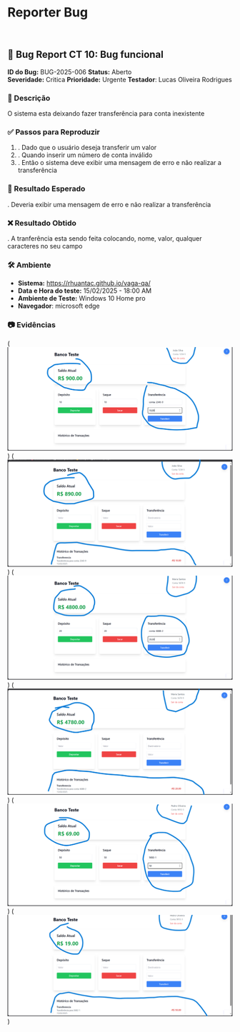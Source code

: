 # Reporter Bug
<br/>

## 🐞 Bug Report CT 10: Bug funcional

**ID do Bug:** BUG-2025-006
**Status:** Aberto  
**Severidade:** Critica
**Prioridade:** Urgente 
**Testador**: Lucas Oliveira Rodrigues

### 📌 Descrição

O sistema esta deixando fazer transferência para conta inexistente 
 

### ✅ Passos para Reproduzir
1. . Dado que o usuário deseja transferir um valor
2. . Quando inserir um número de conta inválido
3. . Então o sistema deve exibir uma mensagem de erro e não realizar a transferência

### 🔎 Resultado Esperado
. Deveria exibir uma mensagem de erro e não realizar a transferência

### ❌ Resultado Obtido
. A tranferência esta sendo feita colocando, nome, valor, qualquer caracteres no seu campo

### 🛠 Ambiente
- **Sistema:**  https://rhuantac.github.io/vaga-qa/ 
- **Data e Hora do teste:** 15/02/2025 - 18:00 AM  
- **Ambiente de Teste:** Windows 10 Home pro 
- **Navegador**: microsoft edge

### 📷 Evidências

(![alt text](<../assets/joao conta inexistente.png>))
(![alt text](<../assets/joao conta inexistente 2.png>))
(![alt text](<../assets/maria conta inexistente.png>))
(![alt text](<../assets/mariana conta inexistente 2.png>))
(![alt text](<../assets/pedro inexistente.png>))
(![alt text](<../assets/pedro inexistente 2.png>))